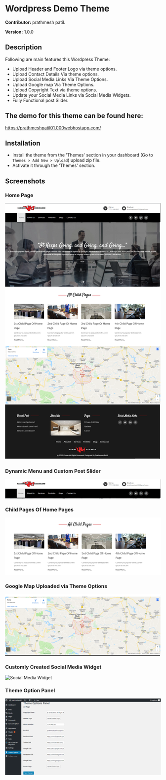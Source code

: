 Wordpress Demo Theme
=======
**Contributor:** prathmesh patil.

**Version:** 1.0.0 

## Description ##
  Following are main features this Wordpress Theme:

  *  Upload Header and Footer Logo via theme options.
  *  Upload Contact Details Via theme options.
  *  Upload Social Media Links Via Theme Options.
  *  Upload Google map Via Theme Options.
  *  Upload Copyright Text via theme options.
  *  Update your Social Media Links via Social Media Widgets.
  *  Fully Functional post Slider.



## The demo for this theme can be found here: ##
 https://prathmeshpatil01.000webhostapp.com/

## Installation ##

* Install the theme from the 'Themes' section in your dashboard (Go to `Themes > Add New > Upload`) upload zip file.
* Activate it through the 'Themes' section.


## Screenshots ##

### Home Page

![Home Page](assets/img/home.png)

### Dynamic Menu and Custom Post Slider

![Dynamic Menu and Custom Post Slider](assets/img/header.png)

### Child Pages Of Home Pages

![Child Pages](assets/img/child.png)

### Google Map Uploaded via Theme Options

![Google Map](assets/img/map.png)

### Customly Created Social Media Widget

![Social Media Widget](assets/img/widget.png)

### Theme Option Panel

![Theme Option Panel](assets/img/themeoptions.png)
